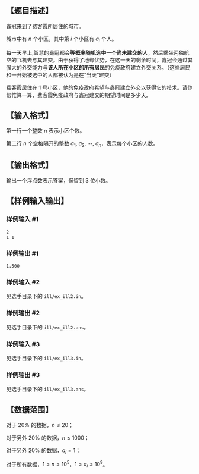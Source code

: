 ## 【题目描述】

鑫冠来到了费客霞所居住的城市。

城市中有 $n$ 个小区，其中第 $i$ 个小区有 $a_i$ 个人。

每一天早上,智慧的鑫冠都会**等概率随机选中一个尚未建交的人**，然后乘坐丙独航空的飞机去与其建交。由于获得了地缘优势，在这一天的剩余时间，鑫冠会通过其强大的外交能力与**该人所在小区的所有居民**的免疫政府建立外交关系。（这些居民和一开始被选中的人都被认为是在“当天”建交）

费客霞居住在 $1$ 号小区，他的免疫政府希望与鑫冠建立外交以获得它的技术。请你帮忙算一算，费客霞免疫政府与鑫冠建交的期望时间是多少天。

## 【输入格式】

第一行一个整数 $n$ 表示小区个数。

第二行 $n$ 个空格隔开的整数 $a_1,\ a_2,\ \cdots,\ a_n$，表示每个小区的人数。

## 【输出格式】

输出一个浮点数表示答案，保留到 $3$ 位小数。

## 【样例输入输出】

### 样例输入 #1

```
2
1 1
```

### 样例输出 #1

```
1.500
```

### 样例输入 #2

见选手目录下的 `ill/ex_ill2.in`。

### 样例输出 #2

见选手目录下的 `ill/ex_ill2.ans`。

### 样例输入 #3

见选手目录下的 `ill/ex_ill3.in`。

### 样例输出 #3

见选手目录下的 `ill/ex_ill3.ans`。

## 【数据范围】

对于 $20\%$ 的数据，$n\leq 20$；

对于另外 $20\%$ 的数据，$n\leq 1000$；

对于另外 $20\%$ 的数据，$a_i=1$；

对于所有数据，$1\leq n\leq 10^5$，$1\leq a_i\leq 10^9$。
